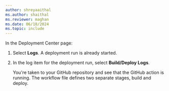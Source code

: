 ```yaml
---
author: shreyaaithal
ms.author: shaithal
ms.reviewer: maghan
ms.date: 06/18/2024
ms.topic: include
---
```


In the Deployment Center page:

1. Select **Logs**. A deployment run is already started.

1. In the log item for the deployment run, select **Build/Deploy Logs**.

    You're taken to your GitHub repository and see that the GitHub action is running. The workflow file defines two separate stages, build and deploy.

